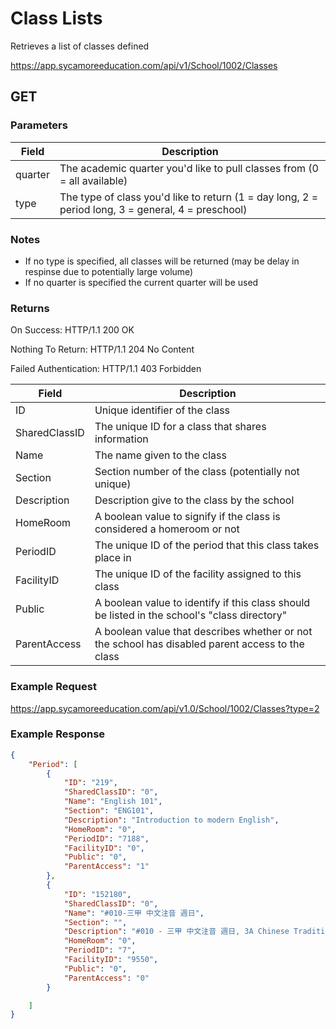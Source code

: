 # Class Lists

Retrieves a list of classes defined

https://app.sycamoreeducation.com/api/v1/School/1002/Classes

## GET

### Parameters

| Field | Description |
|-------|-------------|
| quarter | The academic quarter you'd like to pull classes from (0 = all available) |
| type | The type of class you'd like to return (1 = day long, 2 = period long, 3 = general, 4 = preschool) |

### Notes
- If no type is specified, all classes will be returned (may be delay in respinse due to potentially large volume)
- If no quarter is specified the current quarter will be used

### Returns

On Success: HTTP/1.1 200 OK

Nothing To Return: HTTP/1.1 204 No Content

Failed Authentication:  HTTP/1.1 403 Forbidden

| Field      | Description |
|------------|-------------|
| ID 	 | Unique identifier of the class |
| SharedClassID  | 	The unique ID for a class that shares information |
| Name  | 	The name given to the class |
| Section  | 	Section number of the class (potentially not unique) |
| Description  | 	Description give to the class by the school |
| HomeRoom  | 	A boolean value to signify if the class is considered a homeroom or not |
| PeriodID  | 	The unique ID of the period that this class takes place in |
| FacilityID  | 	The unique ID of the facility assigned to this class |
| Public  | 	A boolean value to identify if this class should be listed in the school's "class directory" |
| ParentAccess  | 	A boolean value that describes whether or not the school has disabled parent access to the class |

### Example Request

https://app.sycamoreeducation.com/api/v1.0/School/1002/Classes?type=2

### Example Response
```json
{
    "Period": [
        {
            "ID": "219",
            "SharedClassID": "0",
            "Name": "English 101",
            "Section": "ENG101",
            "Description": "Introduction to modern English",
            "HomeRoom": "0",
            "PeriodID": "7188",
            "FacilityID": "0",
            "Public": "0",
            "ParentAccess": "1"
        },
        {
            "ID": "152180",
            "SharedClassID": "0",
            "Name": "#010-三甲 中文注音 週日",
            "Section": "",
            "Description": "#010 - 三甲 中文注音 週日, 3A Chinese Traditional Sunday",
            "HomeRoom": "0",
            "PeriodID": "7",
            "FacilityID": "9550",
            "Public": "0",
            "ParentAccess": "0"
        }

    ]
}
```
